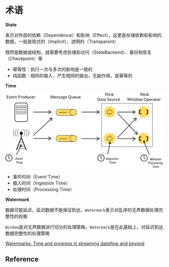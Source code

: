 # 术语

**State**

表示对外部的依赖（Dependence）和影响（Effect），这里是存储依赖和影响的数据，一般是隐式的（Implicit）、透明的（Transparent）

既然是数据或结构，就需要考虑存储和访问（StateBackend）、备份和恢复（Checkpoint）等

- 幂等性：执行一次与多次的影响是一致的
- 纯函数：相同的输入，产生相同的输出，无副作用，是幂等的

**Time**

![Time](assets/images/concepts/programming-model/event_ingestion_processing_time.svg)

- 事件时间（Event Time）
- 摄入时间（Ingestion Time）
- 处理时间（Processing Time）

**Watermark**

数据可能延迟，延迟数据不能保证到达，`Watermark`表示对乱序的无界数据处理完整性的权衡

`Window`是对无界数据进行切分的处理策略，`Watermark`是在此基础上，对延迟到达数据完整性的处理策略

[Watermarks: Time and progress in streaming dataflow and beyond](https://conferences.oreilly.com/strata/strata-eu-2016/public/schedule/detail/49605)

## Reference